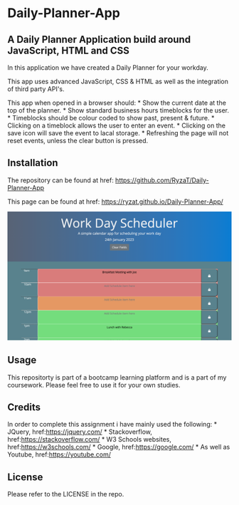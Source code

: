# Daily-Planner-App

## A Daily Planner Application build around JavaScript, HTML and CSS

In this application we have created a Daily Planner for your workday.

This app uses advanced JavaScript, CSS & HTML as well as the integration of third party API's.

This app when opened in a browser should:
    *   Show the current date at the top of the planner.
    *   Show standard business hours timeblocks for the user.
    *   Timeblocks should be colour coded to show past, present & future.
    *   Clicking on a timeblock allows the user to enter an event.
    *   Clicking on the save icon will save the event to lacal storage.
    *   Refreshing the page will  not reset events, unless  the clear button is pressed.


## Installation
The repository can be found at href: https://github.com/RyzaT/Daily-Planner-App

This page can be found at href: https://ryzat.github.io/Daily-Planner-App/

![Alt text](https://github.com/RyzaT/Daily-Planner-App/blob/main/starter/assets/Daily%20Planner%20screenshot.png?raw=true)

## Usage
This repositorty is part of a bootcamp learning platform and is a part of my coursework. Please feel free to use it for your own studies.

## Credits
In order to complete this assignment i have mainly used the following:
    *   JQuery, href:https://jquery.com/
    *   Stackoverflow, href:https://stackoverflow.com/
    *   W3 Schools websites, href:https://w3schools.com/
    *   Google, href:https://google.com/
    *   As well as Youtube, href:https://youtube.com/

## License
Please refer to the LICENSE in the repo.


